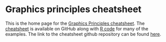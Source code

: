 # Graphics principles cheatsheet

This is the home page for the [Graphics Principles cheatsheet](https://github.com/GraphicsPrinciples/CheatSheet/blob/master/NVSCheatSheet.pdf). The [cheatsheet](https://github.com/GraphicsPrinciples/CheatSheet/blob/master/NVSCheatSheet.pdf) is available on GitHub along with [R code](https://github.com/GraphicsPrinciples/CheatSheet) for many of the examples. The link to the cheatsheet github repository can be found [here](https://github.com/GraphicsPrinciples/CheatSheet). 